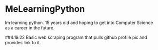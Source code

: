 # MeLearningPython
Im learning python. 15 years old and hoping to get into Computer Science as a career in the future.

##4.19.22
Basic web scraping program that pulls github profile pic and provides link to it.
